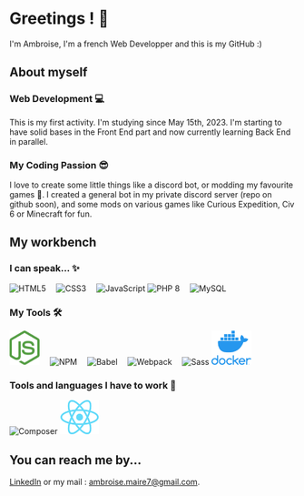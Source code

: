 # Greetings ! :wave:
I'm Ambroise, I'm a french Web Developper and this is my GitHub :)

## About myself
### Web Development :computer:
This is my first activity. I'm studying since May 15th, 2023.
I'm starting to have solid bases in the Front End part and now currently learning Back End in parallel.

### My Coding Passion :sunglasses:
I love to create some little things like a discord bot, or modding my favourite games :eyes:.
I created a general bot in my private discord server (repo on github soon), and some
mods on various games like Curious Expedition, Civ 6 or Minecraft for fun.

## My workbench
### I can speak... ✨
<div>
    <img src="./assets/html.webp" alt="HTML5" height="60">&emsp;
    <img src="./assets/css.webp" alt="CSS3" height="60">&emsp;
    <img src="./assets/javascript.webp" alt="JavaScript" height="60">
    <img src="./assets/php.webp" alt="PHP 8" height="60">&emsp;
    <img src="./assets/mysql.webp" alt="MySQL" height="60">&emsp;
</div>

### My Tools 🛠️
<div>
    <img src="./assets/nodejs.webp" alt="NodeJS" height="60">&emsp;
    <img src="./assets/npm.webp" alt="NPM" height="60">&emsp;
    <img src="./assets/babel.webp" alt="Babel" height="60">&emsp;
    <img src="./assets/webpack.webp" alt="Webpack" height="60">&emsp;
    <img src="./assets/sass.webp" alt="Sass" height="60">
    <img src="./assets/docker.webp" alt="Docker" height="60">
</div>

### Tools and languages I have to work 🚧
<div>
    <img src="./assets/composer.webp" alt="Composer" height="60">
    <img src="./assets/reactjs.webp" alt="ReactJS" height="60">
</div>

## You can reach me by...

[LinkedIn](https://www.linkedin.com/in/ambroise-maire/)
or my mail : ambroise.maire7@gmail.com.
